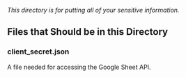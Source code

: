 *This directory is for putting all of your sensitive information.*

## Files that Should be in this Directory
### client_secret.json
A file needed for accessing the Google Sheet API. 
